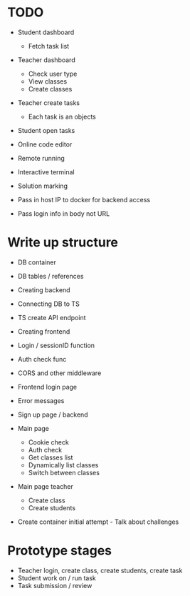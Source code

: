 # TODO
- Student dashboard
    - Fetch task list
- Teacher dashboard
    - Check user type
    - View classes
    - Create classes
- Teacher create tasks
    - Each task is an objects
- Student open tasks
- Online code editor
- Remote running
- Interactive terminal
- Solution marking

- Pass in host IP to docker for backend access
- Pass login info in body not URL

# Write up structure
- DB container
- DB tables / references
- Creating backend
- Connecting DB to TS
- TS create API endpoint
- Creating frontend
- Login / sessionID function
- Auth check func
- CORS and other middleware
- Frontend login page
- Error messages
- Sign up page / backend
- Main page
    - Cookie check
    - Auth check
    - Get classes list
    - Dynamically list classes
    - Switch between classes
    
- Main page teacher 
    - Create class
    - Create students

- Create container initial attempt - Talk about challenges

# Prototype stages
- Teacher login, create class, create students, create task
- Student work on / run task
- Task submission / review
